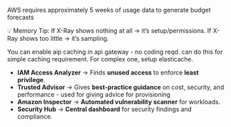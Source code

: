 AWS requires approximately 5 weeks of usage data to generate budget forecasts

💡 Memory Tip:
If X-Ray shows nothing at all → it’s setup/permissions.
If X-Ray shows too little → it’s sampling.


You can enable aip caching in api gateway - no coding reqd. can do this for simple caching requirement. For complex one, setup elasticache.


- **IAM Access Analyzer** → Finds **unused access** to enforce **least privilege**.  
- **Trusted Advisor** → Gives **best-practice guidance** on cost, security, and performance - used for giving advice for provisioning
- **Amazon Inspector** → **Automated vulnerability scanner** for workloads.  
- **Security Hub** → **Central dashboard** for security findings and compliance.

